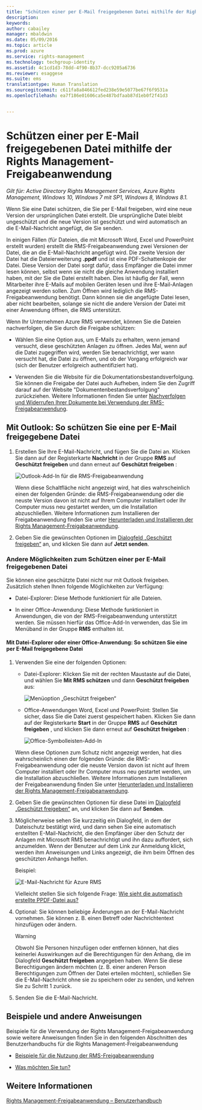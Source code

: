 ```yaml
---
title: "Schützen einer per E-Mail freigegebenen Datei mithilfe der Rights Management-Freigabeanwendung | Azure RMS"
description: 
keywords: 
author: cabailey
manager: mbaldwin
ms.date: 05/09/2016
ms.topic: article
ms.prod: azure
ms.service: rights-management
ms.technology: techgroup-identity
ms.assetid: 4c1cd1d3-78dd-4f90-8b37-dcc9205a6736
ms.reviewer: esaggese
ms.suite: ems
translationtype: Human Translation
ms.sourcegitcommit: c611fa8a846612fed238e59e5077be67f6f9531a
ms.openlocfilehash: ea7f186e01606ca5e487bdfaab87d1eb0f2f41d3


---
```


# Schützen einer per E-Mail freigegebenen Datei mithilfe der Rights Management-Freigabeanwendung

*Gilt für: Active Directory Rights Management Services, Azure Rights Management, Windows 10, Windows 7 mit SP1, Windows 8, Windows 8.1.*

Wenn Sie eine Datei schützen, die Sie per E-Mail freigeben, wird eine neue Version der ursprünglichen Datei erstellt. Die ursprüngliche Datei bleibt ungeschützt und die neue Version ist geschützt und wird automatisch an die E-Mail-Nachricht angefügt, die Sie senden.

In einigen Fällen (für Dateien, die mit Microsoft Word, Excel und PowerPoint erstellt wurden) erstellt die RMS-Freigabeanwendung zwei Versionen der Datei, die an die E-Mail-Nachricht angefügt wird. Die zweite Version der Datei hat die Dateierweiterung **.ppdf** und ist eine PDF-Schattenkopie der Datei. Diese Version der Datei sorgt dafür, dass Empfänger die Datei immer lesen können, selbst wenn sie nicht die gleiche Anwendung installiert haben, mit der Sie die Datei erstellt haben. Dies ist häufig der Fall, wenn Mitarbeiter ihre E-Mails auf mobilen Geräten lesen und ihre E-Mail-Anlagen angezeigt werden sollen. Zum Öffnen wird lediglich die RMS-Freigabeanwendung benötigt. Dann können sie die angefügte Datei lesen, aber nicht bearbeiten, solange sie nicht die andere Version der Datei mit einer Anwendung öffnen, die RMS unterstützt.

Wenn Ihr Unternehmen Azure RMS verwendet, können Sie die Dateien nachverfolgen, die Sie durch die Freigabe schützen:

-   Wählen Sie eine Option aus, um E-Mails zu erhalten, wenn jemand versucht, diese geschützten Anlagen zu öffnen. Jedes Mal, wenn auf die Datei zugegriffen wird, werden Sie benachrichtigt, wer wann versucht hat, die Datei zu öffnen, und ob der Vorgang erfolgreich war (sich der Benutzer erfolgreich authentifiziert hat).

-   Verwenden Sie die Website für die Dokumentationsbestandsverfolgung. Sie können die Freigabe der Datei auch Aufheben, indem Sie den Zugriff darauf auf der Website "Dokumentenbestandsverfolgung" zurückziehen. Weitere Informationen finden Sie unter [Nachverfolgen und Widerrufen Ihrer Dokumente bei Verwendung der RMS-Freigabeanwendung](sharing-app-track-revoke.md).

## Mit Outlook: So schützen Sie eine per E-Mail freigegebene Datei

1.  Erstellen Sie Ihre E-Mail-Nachricht, und fügen Sie die Datei an. Klicken Sie dann auf der Registerkarte **Nachricht** in der Gruppe **RMS** auf **Geschützt freigeben** und dann erneut auf **Geschützt freigeben** :

    ![Outlook-Add-In für die RMS-Freigabeanwendung](../media/ADRMS_MSRMSApp_SP_OutlookToolbar.png)

    Wenn diese Schaltfläche nicht angezeigt wird, hat dies wahrscheinlich einen der folgenden Gründe: die RMS-Freigabeanwendung oder die neuste Version davon ist nicht auf Ihrem Computer installiert oder Ihr Computer muss neu gestartet werden, um die Installation abzuschließen. Weitere Informationen zum Installieren der Freigabeanwendung finden Sie unter [Herunterladen und Installieren der Rights Management-Freigabeanwendung](install-sharing-app.md).

2.  Geben Sie die gewünschten Optionen im [Dialogfeld „Geschützt freigeben“](sharing-app-dialog-box.md) an, und klicken Sie dann auf **Jetzt senden**.

### Andere Möglichkeiten zum Schützen einer per E-Mail freigegebenen Datei
Sie können eine geschützte Datei nicht nur mit Outlook freigeben. Zusätzlich stehen Ihnen folgende Möglichkeiten zur Verfügung:

-   Datei-Explorer: Diese Methode funktioniert für alle Dateien.

-   In einer Office-Anwendung: Diese Methode funktioniert in Anwendungen, die von der RMS-Freigabeanwendung unterstützt werden. Sie müssen hierfür das Office-Add-In verwenden, das Sie im Menüband in der Gruppe **RMS** enthalten ist.

#### Mit Datei-Explorer oder einer Office-Anwendung: So schützen Sie eine per E-Mail freigegebene Datei

1.  Verwenden Sie eine der folgenden Optionen:

    -   Datei-Explorer: Klicken Sie mit der rechten Maustaste auf die Datei, und wählen Sie **Mit RMS schützen** und dann **Geschützt freigeben** aus:

        ![Menüoption „Geschützt freigeben“](../media/ADRMS_MSRMSApp_ShareProtectedMenu.png)

    -   Office-Anwendungen Word, Excel und PowerPoint: Stellen Sie sicher, dass Sie die Datei zuerst gespeichert haben. Klicken Sie dann auf der Registerkarte **Start** in der Gruppe **RMS** auf **Geschützt freigeben** , und klicken Sie dann erneut auf **Geschützt freigeben** :

        ![Office-Symbolleisten-Add-In](../media/ADRMS_MSRMSApp_SP_OfficeToolbar.png)

    Wenn diese Optionen zum Schutz nicht angezeigt werden, hat dies wahrscheinlich einen der folgenden Gründe: die RMS-Freigabeanwendung oder die neuste Version davon ist nicht auf Ihrem Computer installiert oder Ihr Computer muss neu gestartet werden, um die Installation abzuschließen. Weitere Informationen zum Installieren der Freigabeanwendung finden Sie unter [Herunterladen und Installieren der Rights Management-Freigabeanwendung](install-sharing-app.md).

2.  Geben Sie die gewünschten Optionen für diese Datei im [Dialogfeld „Geschützt freigeben“](sharing-app-dialog-box.md) an, und klicken Sie dann auf **Senden**.

3.  Möglicherweise sehen Sie kurzzeitig ein Dialogfeld, in dem der Dateischutz bestätigt wird, und dann sehen Sie eine automatisch erstellten E-Mail-Nachricht, die den Empfänger über den Schutz der Anlagen mit Microsoft RMS benachrichtigt und ihn dazu auffordert, sich anzumelden. Wenn der Benutzer auf dem Link zur Anmeldung klickt, werden ihm Anweisungen und Links angezeigt, die ihm beim Öffnen des geschützten Anhangs helfen.

    Beispiel:

    ![E-Mail-Nachricht für Azure RMS](../media/ADRMS_MSRMSApp_EmailMessage.PNG)

    Vielleicht stellen Sie sich folgende Frage: [Wie sieht die automatisch erstellte PPDF-Datei aus?](sharing-app-dialog-box.md#what-s-the-ppdf-file-that-s-automatically-created-)

4.  Optional: Sie können beliebige Änderungen an der E-Mail-Nachricht vornehmen. Sie können z. B. einen Betreff oder Nachrichtentext hinzufügen oder ändern.

    > [!WARNING]
    > Obwohl Sie Personen hinzufügen oder entfernen können, hat dies keinerlei Auswirkungen auf die Berechtigungen für den Anhang, die im Dialogfeld **Geschützt freigeben** angegeben haben. Wenn Sie diese Berechtigungen ändern möchten (z. B. einer anderen Person Berechtigungen zum Öffnen der Datei erteilen möchten), schließen Sie die E-Mail-Nachricht ohne sie zu speichern oder zu senden, und kehren Sie zu Schritt 1 zurück.

5.  Senden Sie die E-Mail-Nachricht.

## Beispiele und andere Anweisungen
Beispiele für die Verwendung der Rights Management-Freigabeanwendung sowie weitere Anweisungen finden Sie in den folgenden Abschnitten des Benutzerhandbuchs für die Rights Management-Freigabeanwendung

-   [Beispiele für die Nutzung der RMS-Freigabeanwendung](sharing-app-user-guide.md#examples-for-using-the-rms-sharing-application)

-   [Was möchten Sie tun?](sharing-app-user-guide.md#what-do-you-want-to-do-)

## Weitere Informationen
[Rights Management-Freigabeanwendung – Benutzerhandbuch](sharing-app-user-guide.md)



<!--HONumber=Jun16_HO4-->



